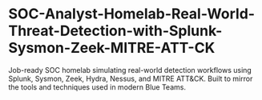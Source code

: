 # SOC-Analyst-Homelab-Real-World-Threat-Detection-with-Splunk-Sysmon-Zeek-MITRE-ATT-CK
Job-ready SOC homelab simulating real-world detection workflows using Splunk, Sysmon, Zeek, Hydra, Nessus, and MITRE ATT&amp;CK. Built to mirror the tools and techniques used in modern Blue Teams.
